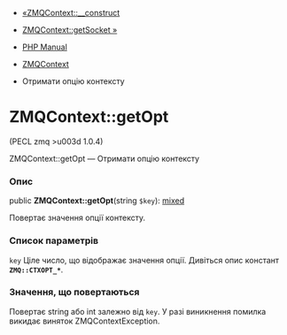 - [«ZMQContext::\_\_construct](zmqcontext.construct.md)
- [ZMQContext::getSocket »](zmqcontext.getsocket.md)

- [PHP Manual](index.md)
- [ZMQContext](class.zmqcontext.md)
- Отримати опцію контексту

# ZMQContext::getOpt

(PECL zmq \>u003d 1.0.4)

ZMQContext::getOpt — Отримати опцію контексту

### Опис

public **ZMQContext::getOpt**(string `$key`):
[mixed](language.types.declarations.md#language.types.declarations.mixed)

Повертає значення опції контексту.

### Список параметрів

`key`
Ціле число, що відображає значення опції. Дивіться опис констант
**`ZMQ::CTXOPT_*`**.

### Значення, що повертаються

Повертає string або int залежно від `key`. У разі виникнення
помилка викидає виняток ZMQContextException.
